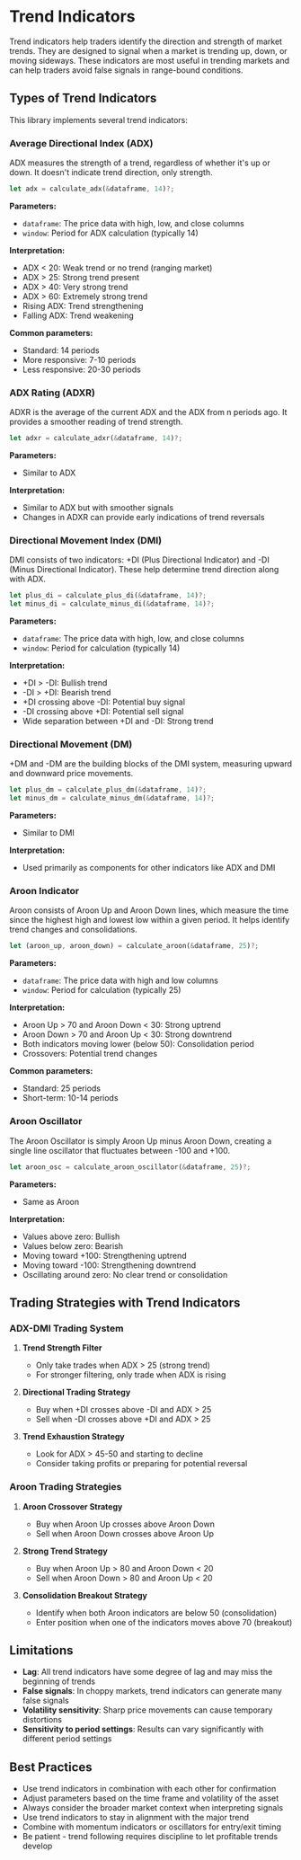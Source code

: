 # Trend Indicators

Trend indicators help traders identify the direction and strength of market trends. They are designed to signal when a market is trending up, down, or moving sideways. These indicators are most useful in trending markets and can help traders avoid false signals in range-bound conditions.

## Types of Trend Indicators

This library implements several trend indicators:

### Average Directional Index (ADX)

ADX measures the strength of a trend, regardless of whether it's up or down. It doesn't indicate trend direction, only strength.

```rust
let adx = calculate_adx(&dataframe, 14)?;
```

**Parameters:**
- `dataframe`: The price data with high, low, and close columns
- `window`: Period for ADX calculation (typically 14)

**Interpretation:**
- ADX < 20: Weak trend or no trend (ranging market)
- ADX > 25: Strong trend present
- ADX > 40: Very strong trend
- ADX > 60: Extremely strong trend
- Rising ADX: Trend strengthening
- Falling ADX: Trend weakening

**Common parameters:**
- Standard: 14 periods
- More responsive: 7-10 periods
- Less responsive: 20-30 periods

### ADX Rating (ADXR)

ADXR is the average of the current ADX and the ADX from n periods ago. It provides a smoother reading of trend strength.

```rust
let adxr = calculate_adxr(&dataframe, 14)?;
```

**Parameters:**
- Similar to ADX

**Interpretation:**
- Similar to ADX but with smoother signals
- Changes in ADXR can provide early indications of trend reversals

### Directional Movement Index (DMI)

DMI consists of two indicators: +DI (Plus Directional Indicator) and -DI (Minus Directional Indicator). These help determine trend direction along with ADX.

```rust
let plus_di = calculate_plus_di(&dataframe, 14)?;
let minus_di = calculate_minus_di(&dataframe, 14)?;
```

**Parameters:**
- `dataframe`: The price data with high, low, and close columns
- `window`: Period for calculation (typically 14)

**Interpretation:**
- +DI > -DI: Bullish trend
- -DI > +DI: Bearish trend
- +DI crossing above -DI: Potential buy signal
- -DI crossing above +DI: Potential sell signal
- Wide separation between +DI and -DI: Strong trend

### Directional Movement (DM)

+DM and -DM are the building blocks of the DMI system, measuring upward and downward price movements.

```rust
let plus_dm = calculate_plus_dm(&dataframe, 14)?;
let minus_dm = calculate_minus_dm(&dataframe, 14)?;
```

**Parameters:**
- Similar to DMI

**Interpretation:**
- Used primarily as components for other indicators like ADX and DMI

### Aroon Indicator

Aroon consists of Aroon Up and Aroon Down lines, which measure the time since the highest high and lowest low within a given period. It helps identify trend changes and consolidations.

```rust
let (aroon_up, aroon_down) = calculate_aroon(&dataframe, 25)?;
```

**Parameters:**
- `dataframe`: The price data with high and low columns
- `window`: Period for calculation (typically 25)

**Interpretation:**
- Aroon Up > 70 and Aroon Down < 30: Strong uptrend
- Aroon Down > 70 and Aroon Up < 30: Strong downtrend
- Both indicators moving lower (below 50): Consolidation period
- Crossovers: Potential trend changes

**Common parameters:**
- Standard: 25 periods
- Short-term: 10-14 periods

### Aroon Oscillator

The Aroon Oscillator is simply Aroon Up minus Aroon Down, creating a single line oscillator that fluctuates between -100 and +100.

```rust
let aroon_osc = calculate_aroon_oscillator(&dataframe, 25)?;
```

**Parameters:**
- Same as Aroon

**Interpretation:**
- Values above zero: Bullish
- Values below zero: Bearish
- Moving toward +100: Strengthening uptrend
- Moving toward -100: Strengthening downtrend
- Oscillating around zero: No clear trend or consolidation

## Trading Strategies with Trend Indicators

### ADX-DMI Trading System

1. **Trend Strength Filter**
   - Only take trades when ADX > 25 (strong trend)
   - For stronger filtering, only trade when ADX is rising

2. **Directional Trading Strategy**
   - Buy when +DI crosses above -DI and ADX > 25
   - Sell when -DI crosses above +DI and ADX > 25

3. **Trend Exhaustion Strategy**
   - Look for ADX > 45-50 and starting to decline
   - Consider taking profits or preparing for potential reversal

### Aroon Trading Strategies

1. **Aroon Crossover Strategy**
   - Buy when Aroon Up crosses above Aroon Down
   - Sell when Aroon Down crosses above Aroon Up

2. **Strong Trend Strategy**
   - Buy when Aroon Up > 80 and Aroon Down < 20
   - Sell when Aroon Down > 80 and Aroon Up < 20

3. **Consolidation Breakout Strategy**
   - Identify when both Aroon indicators are below 50 (consolidation)
   - Enter position when one of the indicators moves above 70 (breakout)

## Limitations

- **Lag**: All trend indicators have some degree of lag and may miss the beginning of trends
- **False signals**: In choppy markets, trend indicators can generate many false signals
- **Volatility sensitivity**: Sharp price movements can cause temporary distortions
- **Sensitivity to period settings**: Results can vary significantly with different period settings

## Best Practices

- Use trend indicators in combination with each other for confirmation
- Adjust parameters based on the time frame and volatility of the asset
- Always consider the broader market context when interpreting signals
- Use trend indicators to stay in alignment with the major trend
- Combine with momentum indicators or oscillators for entry/exit timing
- Be patient - trend following requires discipline to let profitable trends develop 